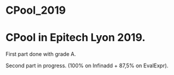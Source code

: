 # CPool_2019
# CPool in Epitech Lyon 2019.
First part done with grade A.

Second part in progress. (100% on Infinadd + 87,5% on EvalExpr).
